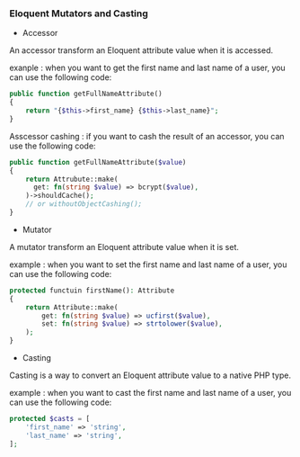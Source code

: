 ### Eloquent Mutators and Casting

- Accessor 

An accessor transform an Eloquent attribute value when it is accessed.

exanple :  when you want to get the first name and last name of a user, you can use the following code:
```php
public function getFullNameAttribute()
{
    return "{$this->first_name} {$this->last_name}";
}
```

Asscessor cashing :  if you want to cash the result of an accessor, you can use the following code:
```php
public function getFullNameAttribute($value)
{
    return Attrubute::make(
      get: fn(string $value) => bcrypt($value),
    )->shouldCache();
    // or withoutObjectCashing();
}
```


- Mutator

A mutator transform an Eloquent attribute value when it is set.

example :  when you want to set the first name and last name of a user, you can use the following code:
```php
protected functuin firstName(): Attribute
{
    return Attribute::make(
        get: fn(string $value) => ucfirst($value),
        set: fn(string $value) => strtolower($value),
    );
}
```

- Casting

Casting is a way to convert an Eloquent attribute value to a native PHP type.

example :  when you want to cast the first name and last name of a user, you can use the following code:
```php
protected $casts = [
    'first_name' => 'string',
    'last_name' => 'string',
];
```








